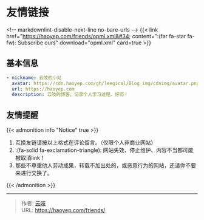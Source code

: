 # 友情链接


&lt;!-- markdownlint-disable-next-line no-bare-urls --&gt;
{{&lt; link href=&#34;https://haoyep.com/friends/opml.xml&#34; content=&#34;:(far fa-star fa-fw): Subscribe ours&#34; download=&#34;opml.xml&#34; card=true &gt;}}

## 基本信息

```yaml
- nickname: 云吱的小站
  avatar: https://cdn.haoyep.com/gh/leegical/Blog_img/cdnimg/avatar.png
  url: https://haoyep.com
  description: 云吱的博客，记录个人学习过程。好耶！
```

## 友情提醒

{{&lt; admonition info &#34;Notice&#34; true &gt;}}

1. 互换友链请按以上格式在评论留言。（仅限个人非商业网站）
2. :(fa-solid fa-exclamation-triangle): 网站失效、停止维护、内容不当都可能被取消link！
3. 那些不尊重他人劳动成果，转载不加出处的，或恶意行为的网站，还请你不要来进行交换了。

{{&lt; /admonition &gt;}}


---

> 作者: [云吱](https://haoyep.com/)  
> URL: https://haoyep.com/friends/  


